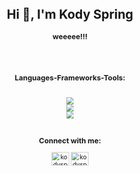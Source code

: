 <h1 align="center">Hi 👋, I'm Kody Spring</h1>
<h3 align="center">weeeee!!!</h3>

<br>
<br>

<h3 align="center">Languages-Frameworks-Tools:</h3>
<br>
<div align="center">
  <a href="https://skillicons.dev">
    <img src="https://skillicons.dev/icons?i=angular,react,pytorch,anaconda,django,aws,azure,gcp,docker,kubernetes"><br>
    <img src="https://skillicons.dev/icons?i=nodejs,ts,python,cpp,postgres,html,css"><br>
    <img src="https://skillicons.dev/icons?i=figma,obsidian,notion,postman,ableton">
  </a>
</div>

<br>

<h3 align="center">Connect with me:</h3>
<p align="center">
<a href="https://twitter.com/kodyspring" target="blank"><img align="center" src="https://raw.githubusercontent.com/rahuldkjain/github-profile-readme-generator/master/src/images/icons/Social/twitter.svg" alt="kodyspring" height="30" width="40" /></a>
<a href="https://linkedin.com/in/kodyspring" target="blank"><img align="center" src="https://raw.githubusercontent.com/rahuldkjain/github-profile-readme-generator/master/src/images/icons/Social/linked-in-alt.svg" alt="kodyspring" height="30" width="40" /></a>
</p>
